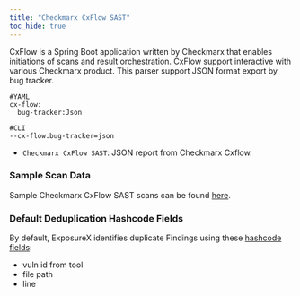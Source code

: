 ```yaml
---
title: "Checkmarx CxFlow SAST"
toc_hide: true
---
```


CxFlow is a Spring Boot application written by Checkmarx that enables initiations of scans and result orchestration.
CxFlow support interactive with various Checkmarx product.
This parser support JSON format export by bug tracker.

```
#YAML
cx-flow:
  bug-tracker:Json
  
#CLI
--cx-flow.bug-tracker=json  
```

- `Checkmarx CxFlow SAST`: JSON report from Checkmarx Cxflow.

### Sample Scan Data
Sample Checkmarx CxFlow SAST scans can be found [here](https://github.com/ExposureX/django-ExposureX/tree/master/unittests/scans/checkmarx_cxflow_sast).

### Default Deduplication Hashcode Fields
By default, ExposureX identifies duplicate Findings using these [hashcode fields](https://docs.exposurex.com/en/working_with_findings/finding_deduplication/about_deduplication/):

- vuln id from tool
- file path
- line
